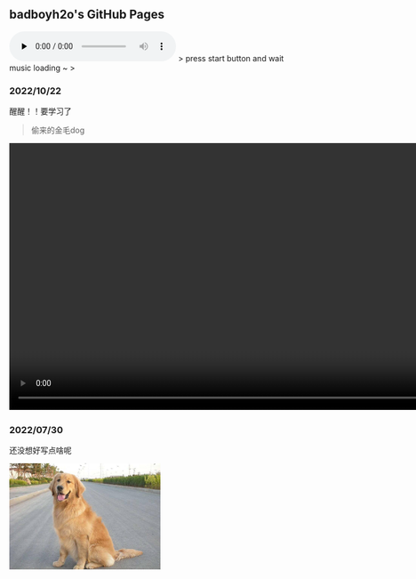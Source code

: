 ## badboyh2o's GitHub Pages

<audio preload="none" controls="controls">
      <source src="./audio/za-dxxd.mp3">
</audio>
> press start button and wait music loading ~
>







### 2022/10/22
醒醒！！要学习了



> 偷来的金毛dog

<video height="480" preload="auto" controls>
  <source src="./video/jinmao1.mp4" type="video/mp4">
</video>






### 2022/07/30

还没想好写点啥呢

<img src="./img/dog.jpeg" style="zoom: 34%;" />
